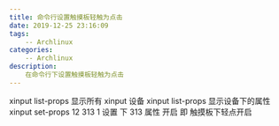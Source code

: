 ```yaml
---
title: 命令行设置触摸板轻触为点击
date: 2019-12-25 23:16:09
tags:
	-- Archlinux
categories:
	-- Archlinux
description:
	在命令行下设置触摸板轻触为点击
---
```

xinput list-props
显示所有 xinput 设备
xinput list-props <device-id>
显示设备下的属性
xinput set-props 12 313 1
设置 <device-id> 下 313 属性 开启 即 触摸板下轻点开启
